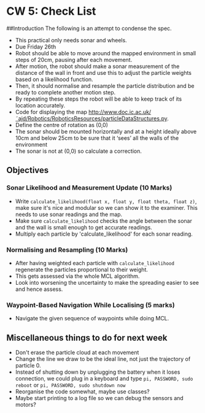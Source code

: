 # CW 5: Check List

##Introduction
The following is an attempt to condense the spec.
* This practical only needs sonar and wheels.
* Due Friday 26th
* Robot should be able to move around the mapped environment in small steps of 20cm, pausing after each movement.
* After motion, the robot should make a sonar measurement of the distance of the wall in front and use this to adjust the particle weights based on a likelihood function.
*  Then, it should normalise and resample the particle distribution and be ready to complete another motion step.
*  By repeating these steps the robot will be able to keep track of its location accurately.
* Code for displaying the map http://www.doc.ic.ac.uk/˜ajd/Robotics/RoboticsResources/particleDataStructures.py.
* Define the centre of rotation as (0,0)
* The sonar should be mounted horizontally and at a height ideally
above 10cm and below 25cm to be sure that it ‘sees’ all the walls of the environment
* The sonar is not at (0,0) so calculate a correction.

## Objectives

###  Sonar Likelihood and Measurement Update (10 Marks)
* Write `calculate_likelihood(float x, float y, float theta, float z)`, make sure it's nice and modular so we can show it to the examiner. This needs to use sonar readings and the map.
* Make sure `calculate_likelihood` checks the angle between the sonar and the wall is small enough to get accurate readings.
* Multiply each particle by 'calculate_likelihood' for each sonar reading.

### Normalising and Resampling (10 Marks)
* After having weighted each particle with `calculate_likelihood` regenerate the particles proportional to their weight.
* This gets assessed via the whole MCL algorithm.
* Look into worsening the uncertainty to make the spreading easier to see and hence assess.

### Waypoint-Based Navigation While Localising (5 marks)
* Navigate the given sequence of waypoints while doing MCL.

## Miscellaneous things to do for next week
* Don't erase the particle cloud at each movement
* Change the line we draw to be the ideal line, not just the trajectory of particle 0.
* Instead of shutting down by unplugging the battery when it loses connection, we could plug in a keyboard and type `pi, PASSWORD, sudo reboot` or `pi, PASSWORD, sudo shutdown now`
* Reorganise the code somewhat, maybe use classes?
* Maybe start printing to a log file so we can debug the sensors and motors?
